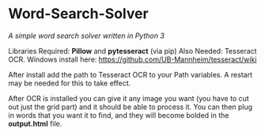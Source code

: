 # Word-Search-Solver
*A simple word search solver written in Python 3*

Libraries Required: **Pillow** and **pytesseract** (via pip)
Also Needed: Tesseract OCR. Windows install here: https://github.com/UB-Mannheim/tesseract/wiki

After install add the path to Tesseract OCR to your Path variables. A restart may be needed for this to take effect.


After OCR is installed you can give it any image you want (you have to cut out just the grid part) and it should be able to process it. You can then plug in words that you want it to find, and they will become bolded in the **output.html** file.
